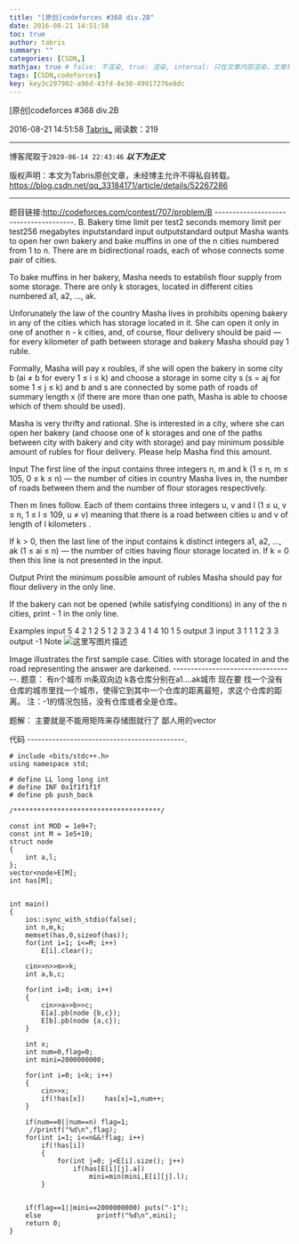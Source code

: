 ```yaml
---
title: "[原创]codeforces #368 div.2B"
date: 2016-08-21 14:51:58
toc: true
author: tabris
summary: ""
categories: [CSDN,]
mathjax: true # false: 不渲染, true: 渲染, internal: 只在文章内部渲染，文章列表中不渲染
tags: [CSDN,codeforces]
key: key3c297902-a96d-43fd-8e30-49917276e8dc
---
```


[原创]codeforces #368 div.2B

2016-08-21 14:51:58  [Tabris_](https://me.csdn.net/qq_33184171) 阅读数：219

---

博客爬取于`2020-06-14 22:43:46`
***以下为正文***

版权声明：本文为Tabris原创文章，未经博主允许不得私自转载。
https://blog.csdn.net/qq_33184171/article/details/52267286

<!-- more -->

---

题目链接:http://codeforces.com/contest/707/problem/B
--------------------------------------.
B. Bakery
time limit per test2 seconds
memory limit per test256 megabytes
inputstandard input
outputstandard output
Masha wants to open her own bakery and bake muffins in one of the n cities numbered from 1 to n. There are m bidirectional roads, each of whose connects some pair of cities.

To bake muffins in her bakery, Masha needs to establish flour supply from some storage. There are only k storages, located in different cities numbered a1, a2, ..., ak.

Unforunately the law of the country Masha lives in prohibits opening bakery in any of the cities which has storage located in it. She can open it only in one of another n - k cities, and, of course, flour delivery should be paid — for every kilometer of path between storage and bakery Masha should pay 1 ruble.

Formally, Masha will pay x roubles, if she will open the bakery in some city b (ai ≠ b for every 1 ≤ i ≤ k) and choose a storage in some city s (s = aj for some 1 ≤ j ≤ k) and b and s are connected by some path of roads of summary length x (if there are more than one path, Masha is able to choose which of them should be used).

Masha is very thrifty and rational. She is interested in a city, where she can open her bakery (and choose one of k storages and one of the paths between city with bakery and city with storage) and pay minimum possible amount of rubles for flour delivery. Please help Masha find this amount.

Input
The first line of the input contains three integers n, m and k (1 ≤ n, m ≤ 105, 0 ≤ k ≤ n) — the number of cities in country Masha lives in, the number of roads between them and the number of flour storages respectively.

Then m lines follow. Each of them contains three integers u, v and l (1 ≤ u, v ≤ n, 1 ≤ l ≤ 109, u ≠ v) meaning that there is a road between cities u and v of length of l kilometers .

If k > 0, then the last line of the input contains k distinct integers a1, a2, ..., ak (1 ≤ ai ≤ n) — the number of cities having flour storage located in. If k = 0 then this line is not presented in the input.

Output
Print the minimum possible amount of rubles Masha should pay for flour delivery in the only line.

If the bakery can not be opened (while satisfying conditions) in any of the n cities, print  - 1 in the only line.

Examples
input
5 4 2
1 2 5
1 2 3
2 3 4
1 4 10
1 5
output
3
input
3 1 1
1 2 3
3
output
-1
Note
![这里写图片描述](http://codeforces.com/predownloaded/a7/7d/a77d38852a481214acbfff529edbb660f49dbcde.png)

Image illustrates the first sample case. Cities with storage located in and the road representing the answer are darkened.
----------------------------------.
题意：
有n个城市 m条双向边  k各仓库分别在a1....ak城市
现在要 找一个没有仓库的城市里找一个城市，使得它到其中一个仓库的距离最短，求这个仓库的距离。
注：-1的情况包括，没有仓库或者全是仓库。

题解：
主要就是不能用矩阵来存储图就行了  鄙人用的vector


代码
--------------------------------------------.
```
# include <bits/stdc++.h>
using namespace std;

# define LL long long int
# define INF 0x1f1f1f1f
# define pb push_back

/*************************************/

const int MOD = 1e9+7;
const int M = 1e5+10;
struct node
{
    int a,l;
};
vector<node>E[M];
int has[M];


int main()
{
    ios::sync_with_stdio(false);
    int n,m,k;
    memset(has,0,sizeof(has));
    for(int i=1; i<=M; i++)
        E[i].clear();

    cin>>n>>m>>k;
    int a,b,c;

    for(int i=0; i<m; i++)
    {
        cin>>a>>b>>c;
        E[a].pb(node {b,c});
        E[b].pb(node {a,c});
    }

    int x;
    int num=0,flag=0;
    int mini=2000000000;

    for(int i=0; i<k; i++)
    {
        cin>>x;
        if(!has[x])     has[x]=1,num++;
    }

    if(num==0||num==n) flag=1;
     //printf("%d\n",flag);
    for(int i=1; i<=n&&!flag; i++)
        if(!has[i])
        {
            for(int j=0; j<E[i].size(); j++)
                if(has[E[i][j].a])
                    mini=min(mini,E[i][j].l);
        }


    if(flag==1||mini==2000000000) puts("-1");
    else              printf("%d\n",mini);
    return 0;
}
```
